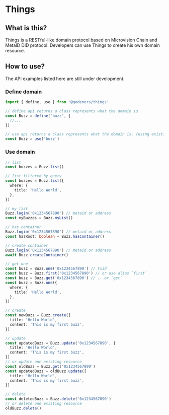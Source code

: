 # Things

## What is this?

Things is a RESTful-like domain protocol based on Microvision Chain and MetaID DID protocol. Developers can use Things to create his own domain resource.

## How to use?

The API examples listed here are still under development.

### Define domain

```ts
import { define, use } from '@godeners/things'

// define api returns a class represents what the domain is.
const Buzz = define('buzz', {
  //...
})

// use api returns a class represents what the domain is. (using existing domain)
const Buzz = use('buzz')
```

### Use domain

```ts
// list
const buzzes = Buzz.list()

// list filtered by query
const buzzes = Buzz.list({
  where: {
    title: 'Hello World',
  },
})

// my list
Buzz.login('0x1234567890') // metaid or address
const myBuzzes = Buzz.myList()

// has container
Buzz.login('0x1234567890') // metaid or address
const hasRoot: boolean = Buzz.hasContainer()

// create container
Buzz.login('0x1234567890') // metaid or address
await Buzz.createContainer()

// get one
const buzz = Buzz.one('0x1234567890') // txid
const buzz = Buzz.first('0x1234567890') // or use alias `first`
const buzz = Buzz.get('0x1234567890') // ...or `get`
const buzz = Buzz.one({
  where: {
    title: 'Hello World',
  },
})

// create
const newBuzz = Buzz.create({
  title: 'Hello World',
  content: 'This is my first buzz',
})

// update
const updatedBuzz = Buzz.update('0x1234567890', {
  title: 'Hello World',
  content: 'This is my first buzz',
})
// or update one existing resource
const oldBuzz = Buzz.get('0x1234567890')
const updatedBuzz = oldBuzz.update({
  title: 'Hello World',
  content: 'This is my first buzz',
})

// delete
const deletedBuzz = Buzz.delete('0x1234567890')
// or delete one existing resource
oldBuzz.delete()
```
